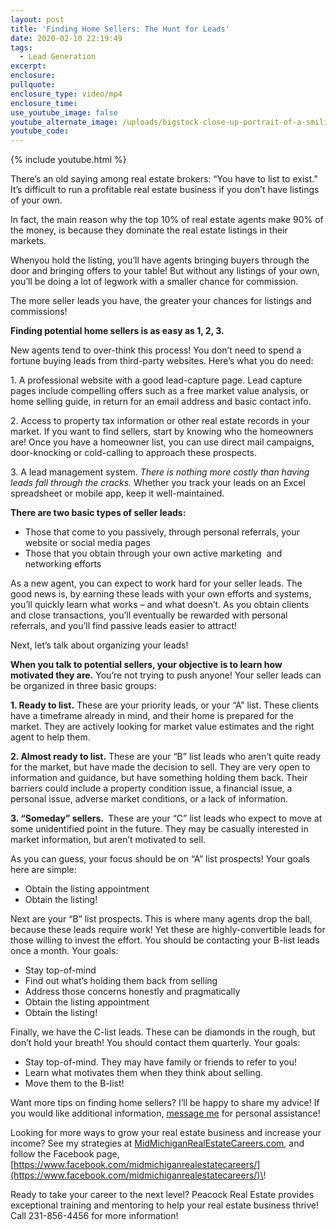 ```yaml
---
layout: post
title: 'Finding Home Sellers: The Hunt for Leads'
date: 2020-02-10 22:19:49
tags:
  - Lead Generation
excerpt:
enclosure:
pullquote:
enclosure_type: video/mp4
enclosure_time:
use_youtube_image: false
youtube_alternate_image: /uploads/bigstock-close-up-portrait-of-a-smiling-331886611.jpg
youtube_code:
---
```


{% include youtube.html %}

There’s an old saying among real estate brokers: “You have to list to exist.” It’s difficult to run a profitable real estate business if you don’t have listings of your own.&nbsp;

In fact, the main reason why the top 10% of real estate agents make 90% of the money, is because they dominate the real estate listings in their markets.&nbsp;

Whenyou hold the listing, you’ll have agents bringing buyers through the door and bringing offers to your table\! But without any listings of your own, you’ll be doing a lot of legwork with a smaller chance for commission.&nbsp;

The more seller leads you have, the greater your chances for listings and commissions\!&nbsp;

**Finding potential home sellers is as easy as 1, 2, 3.**

New agents tend to over-think this process\! You don’t need to spend a fortune buying leads from third-party websites. Here’s what you do need:

1\. A professional website with a good lead-capture page. Lead capture pages include compelling offers such as a free market value analysis, or home selling guide, in return for an email address and basic contact info.&nbsp;

2\. Access to property tax information or other real estate records in your market. If you want to find sellers, start by knowing who the homeowners are\! Once you have a homeowner list, you can use direct mail campaigns, door-knocking or cold-calling to approach these prospects.&nbsp;

3\. A lead management system. *There is nothing more costly than having leads fall through the cracks.* Whether you track your leads on an Excel spreadsheet or mobile app, keep it well-maintained.&nbsp;

**There are two basic types of seller leads:**

* Those that come to you passively, through personal referrals, your website or social media pages
* Those that you obtain through your own active marketing&nbsp; and networking efforts

As a new agent, you can expect to work hard for your seller leads. The good news is, by earning these leads with your own efforts and systems, you’ll quickly learn what works – and what doesn’t. As you obtain clients and close transactions, you’ll eventually be rewarded with personal referrals, and you’ll find passive leads easier to attract\!

Next, let’s talk about organizing your leads\!&nbsp;

**When you talk to potential sellers, your objective is to learn how motivated they are.** You’re not trying to push anyone\! Your seller leads can be organized in three basic groups:

**1\. Ready to list.** These are your priority leads, or your “A” list. These clients have a timeframe already in mind, and their home is prepared for the market. They are actively looking for market value estimates and the right agent to help them.

**2\. Almost ready to list.** These are your “B” list leads who aren’t quite ready for the market, but have made the decision to sell. They are very open to information and guidance, but have something holding them back. Their barriers could include a property condition issue, a financial issue, a personal issue, adverse market conditions, or a lack of information.&nbsp;

**3\. “Someday” sellers.&nbsp;** These are your “C” list leads who expect to move at some unidentified point in the future. They may be casually interested in market information, but aren’t motivated to sell.&nbsp;

As you can guess, your focus should be on “A” list prospects\! Your goals here are simple:

* Obtain the listing appointment
* Obtain the listing\!

Next are your “B” list prospects. This is where many agents drop the ball, because these leads require work\! Yet these are highly-convertible leads for those willing to invest the effort. You should be contacting your B-list leads once a month. Your goals:

* Stay top-of-mind
* Find out what’s holding them back from selling
* Address those concerns honestly and pragmatically&nbsp;
* Obtain the listing appointment
* Obtain the listing\!&nbsp;

Finally, we have the C-list leads. These can be diamonds in the rough, but don’t hold your breath\! You should contact them quarterly. Your goals:

* Stay top-of-mind. They may have family or friends to refer to you\!&nbsp;
* Learn what motivates them when they think about selling.&nbsp;
* Move them to the B-list\!

Want more tips on finding home sellers? I’ll be happy to share my advice\! If you would like additional information, [message me](https://midmichiganrealestatecareers.com/contact) for personal assistance\!&nbsp;

Looking for more ways to grow your real estate business and increase your income? See my strategies at [MidMichiganRealEstateCareers.com](https://midmichiganrealestatecareers.com/), and follow the Facebook page, [https://www.facebook.com/midmichiganrealestatecareers/](https://www.facebook.com/midmichiganrealestatecareers/)\!

Ready to take your career to the next level? Peacock Real Estate provides exceptional training and mentoring to help your real estate business thrive\! Call 231-856-4456 for more information\!